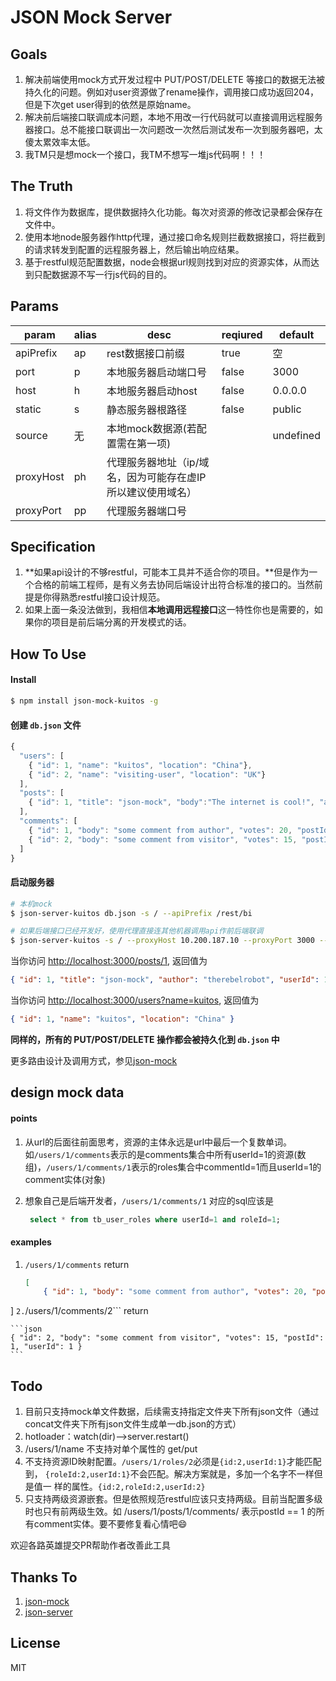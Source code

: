 # JSON Mock Server

## Goals

1. 解决前端使用mock方式开发过程中 PUT/POST/DELETE 等接口的数据无法被持久化的问题。例如对user资源做了rename操作，调用接口成功返回204，但是下次get user得到的依然是原始name。
2. 解决前后端接口联调成本问题，本地不用改一行代码就可以直接调用远程服务器接口。总不能接口联调出一次问题改一次然后测试发布一次到服务器吧，太傻太累效率太低。
3. 我TM只是想mock一个接口，我TM不想写一堆js代码啊！！！

## The Truth
1. 将文件作为数据库，提供数据持久化功能。每次对资源的修改记录都会保存在文件中。
2. 使用本地node服务器作http代理，通过接口命名规则拦截数据接口，将拦截到的请求转发到配置的远程服务器上，然后输出响应结果。
3. 基于restful规范配置数据，node会根据url规则找到对应的资源实体，从而达到只配数据源不写一行js代码的目的。

## Params
| param  | alias  | desc  | reqiured |default |
| -------------- | ---------------| ------------- | ---------- | ----|
| apiPrefix | ap | rest数据接口前缀 | true| 空 |
| port | p | 本地服务器启动端口号 | false |3000 |
| host | h | 本地服务器启动host | false| 0.0.0.0 |
| static | s | 静态服务器根路径 | false | public |
| source | 无 | 本地mock数据源(若配置需在第一项) | | undefined |
| proxyHost | ph | 代理服务器地址（ip/域名，因为可能存在虚IP所以建议使用域名） ||
| proxyPort | pp | 代理服务器端口号 | |

## Specification
1. **如果api设计的不够restful，可能本工具并不适合你的项目。**但是作为一个合格的前端工程师，是有义务去协同后端设计出符合标准的接口的。当然前提是你得熟悉restful接口设计规范。
2. 如果上面一条没法做到，我相信**本地调用远程接口**这一特性你也是需要的，如果你的项目是前后端分离的开发模式的话。

## How To Use

#### Install

```bash
$ npm install json-mock-kuitos -g
```

#### 创建 `db.json` 文件

```javascript
{
  "users": [
    { "id": 1, "name": "kuitos", "location": "China"},
    { "id": 2, "name": "visiting-user", "location": "UK"}
  ],
  "posts": [
    { "id": 1, "title": "json-mock", "body":"The internet is cool!", "author": "therebelrobot", "userId": 1 }
  ],
  "comments": [
    { "id": 1, "body": "some comment from author", "votes": 20, "postId": 1, "userId": 1 },
    { "id": 2, "body": "some comment from visitor", "votes": 15, "postId": 1, "userId": 2 }
  ]
}
```

#### 启动服务器

```bash
# 本机mock
$ json-server-kuitos db.json -s / --apiPrefix /rest/bi

# 如果后端接口已经开发好，使用代理直接连其他机器调用api作前后端联调
$ json-server-kuitos -s / --proxyHost 10.200.187.10 --proxyPort 3000 --apiPrefix /rest/bi
```

当你访问 [http://localhost:3000/posts/1](http://localhost:3000/posts/1), 返回值为

```json
{ "id": 1, "title": "json-mock", "author": "therebelrobot", "userId": 1 }
```
当你访问 [http://localhost:3000/users?name=kuitos](http://localhost:3000/users?name=kuitos), 返回值为

```json
{ "id": 1, "name": "kuitos", "location": "China" }
```

**同样的，所有的 PUT/POST/DELETE 操作都会被持久化到 `db.json` 中**

更多路由设计及调用方式，参见[json-mock](https://github.com/kuitos/json-mock)

## design mock data
#### points
1. 从url的后面往前面思考，资源的主体永远是url中最后一个复数单词。  
	如```/users/1/comments```表示的是comments集合中所有userId=1的资源(数组)，```/users/1/comments/1```表示的roles集合中commentId=1而且userId=1的comment实体(对象)
2. 想象自己是后端开发者，```/users/1/comments/1``` 对应的sql应该是

	```sql
	 select * from tb_user_roles where userId=1 and roleId=1;
	```

#### examples
1. ```/users/1/comments```  return 
	
	```json
	[
    	{ "id": 1, "body": "some comment from author", "votes": 20, "postId": 1, "userId": 1 }
  ]
	```
2. ```/users/1/comments/2```
	return
	
	```json
	{ "id": 2, "body": "some comment from visitor", "votes": 15, "postId": 1, "userId": 1 }
	```


## Todo
1. 目前只支持mock单文件数据，后续需支持指定文件夹下所有json文件（通过concat文件夹下所有json文件生成单一db.json的方式）
2. hotloader：watch(dir)-->server.restart()
3. /users/1/name 不支持对单个属性的 get/put
4. 不支持资源ID映射配置。```/users/1/roles/2```必须是```{id:2,userId:1}```才能匹配到，	```{roleId:2,userId:1}```不会匹配。解决方案就是，多加一个名字不一样但是值一	样的属性。```{id:2,roleId:2,userId:2}```  
5. 只支持两级资源嵌套。但是依照规范restful应该只支持两级。目前当配置多级时也只有前两级生效。如 /users/1/posts/1/comments/ 表示postId == 1 的所有comment实体。要不要修复看心情吧😄

欢迎各路英雄提交PR帮助作者改善此工具

## Thanks To
1. [json-mock](https://github.com/kuitos/json-mock)
2. [json-server](https://github.com/typicode/json-server)

## License

MIT
